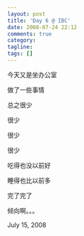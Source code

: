 ```yaml
---
layout: post
title: 'Day 6 @ IBC'
date: 2008-07-24 22:12
comments: true
category: 
tagline: 
tags: []
---
```

    

今天又是坐办公室  

做了一些事情  

总之很少  

很少  

很少  

很少  

吃得也没以前好  

睡得也比以前多  

完了完了  

倾向啊。。。  

July 15, 2008
